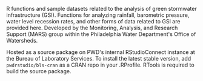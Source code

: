 R functions and sample datasets related to the analysis of green stormwater infrastructure (GSI). Functions for analyzing rainfall, barometric pressure, water level recession rates, and other forms of data related to GSI are provided here. Developed by the Monitoring, Analysis, and Research Support (MARS) group within the Philadelphia Water Department's Office of Watersheds.

Hosted as a source package on PWD's internal RStudioConnect instance at the Bureau of Laboratory Services. To install the latest stable version, add `pwdrstudio/bls-cran` as a CRAN repo in your .RProfile. RTools is required to build the source package.
